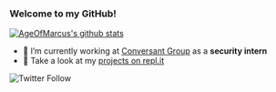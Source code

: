 ### Welcome to my GitHub!

[![AgeOfMarcus's github stats](https://github-readme-stats.vercel.app/api?username=AgeOfMarcus)](https://github.com/anuraghazra/github-readme-stats)

- 🔭 I’m currently working at [Conversant Group](https://www.conversantgroup.com/) as a **security intern**
- 🌱 Take a look at my [projects on repl.it](https://repl.it/@MarcusWeinberger)

![Twitter Follow](https://img.shields.io/twitter/follow/pwned_by_marcus?style=for-the-badge)

